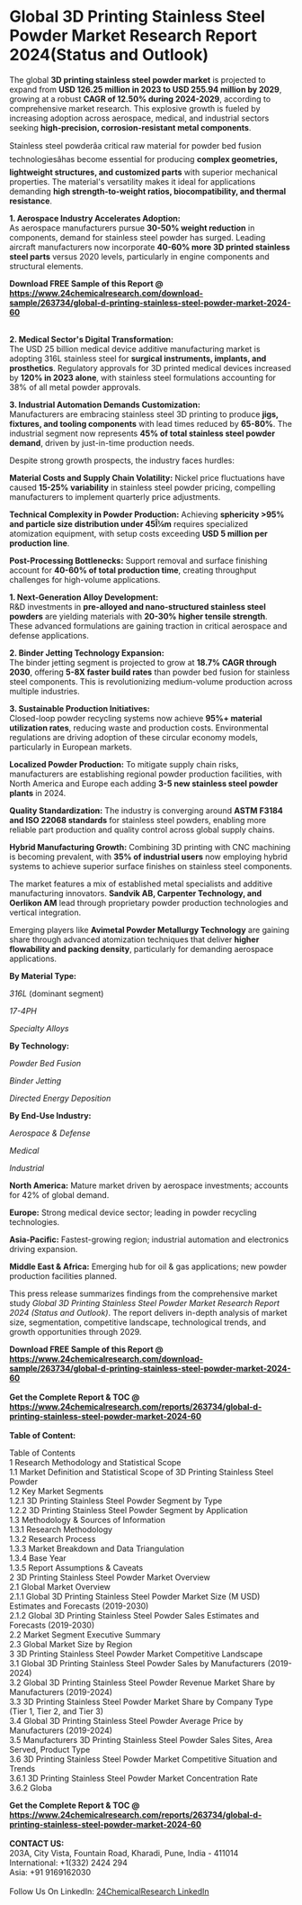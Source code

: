 <h1>Global 3D Printing Stainless Steel Powder Market Research Report 2024(Status and Outlook)</h1><p>The global <strong>3D printing stainless steel powder market</strong> is projected to expand from <strong>USD 126.25 million in 2023 to USD 255.94 million by 2029</strong>, growing at a robust <strong>CAGR of 12.50% during 2024-2029</strong>, according to comprehensive market research. This explosive growth is fueled by increasing adoption across aerospace, medical, and industrial sectors seeking <strong>high-precision, corrosion-resistant metal components</strong>.</p><p>Stainless steel powderâa critical raw material for powder bed fusion technologiesâhas become essential for producing <strong>complex geometries, lightweight structures, and customized parts</strong> with superior mechanical properties. The material's versatility makes it ideal for applications demanding <strong>high strength-to-weight ratios, biocompatibility, and thermal resistance</strong>.</p><p><strong>1. Aerospace Industry Accelerates Adoption:</strong><br>
As aerospace manufacturers pursue <strong>30-50% weight reduction</strong> in components, demand for stainless steel powder has surged. Leading aircraft manufacturers now incorporate <strong>40-60% more 3D printed stainless steel parts</strong> versus 2020 levels, particularly in engine components and structural elements.</p><div><b>Download FREE Sample of this Report @ 
            <a href="https://www.24chemicalresearch.com/download-sample/263734/global-d-printing-stainless-steel-powder-market-2024-60">
            https://www.24chemicalresearch.com/download-sample/263734/global-d-printing-stainless-steel-powder-market-2024-60</a></b></div><br><p><strong>2. Medical Sector's Digital Transformation:</strong><br>
The USD 25 billion medical device additive manufacturing market is adopting 316L stainless steel for <strong>surgical instruments, implants, and prosthetics</strong>. Regulatory approvals for 3D printed medical devices increased by <strong>120% in 2023 alone</strong>, with stainless steel formulations accounting for 38% of all metal powder approvals.</p><p><strong>3. Industrial Automation Demands Customization:</strong><br>
Manufacturers are embracing stainless steel 3D printing to produce <strong>jigs, fixtures, and tooling components</strong> with lead times reduced by <strong>65-80%</strong>. The industrial segment now represents <strong>45% of total stainless steel powder demand</strong>, driven by just-in-time production needs.</p><p>Despite strong growth prospects, the industry faces hurdles:</p><p><strong>Material Costs and Supply Chain Volatility:</strong> Nickel price fluctuations have caused <strong>15-25% variability</strong> in stainless steel powder pricing, compelling manufacturers to implement quarterly price adjustments.</p><p><strong>Technical Complexity in Powder Production:</strong> Achieving <strong>sphericity &gt;95% and particle size distribution under 45Î¼m</strong> requires specialized atomization equipment, with setup costs exceeding <strong>USD 5 million per production line</strong>.</p><p><strong>Post-Processing Bottlenecks:</strong> Support removal and surface finishing account for <strong>40-60% of total production time</strong>, creating throughput challenges for high-volume applications.</p><p><strong>1. Next-Generation Alloy Development:</strong><br>
R&amp;D investments in <strong>pre-alloyed and nano-structured stainless steel powders</strong> are yielding materials with <strong>20-30% higher tensile strength</strong>. These advanced formulations are gaining traction in critical aerospace and defense applications.</p><p><strong>2. Binder Jetting Technology Expansion:</strong><br>
The binder jetting segment is projected to grow at <strong>18.7% CAGR through 2030</strong>, offering <strong>5-8X faster build rates</strong> than powder bed fusion for stainless steel components. This is revolutionizing medium-volume production across multiple industries.</p><p><strong>3. Sustainable Production Initiatives:</strong><br>
Closed-loop powder recycling systems now achieve <strong>95%+ material utilization rates</strong>, reducing waste and production costs. Environmental regulations are driving adoption of these circular economy models, particularly in European markets.</p><p><strong>Localized Powder Production:</strong> To mitigate supply chain risks, manufacturers are establishing regional powder production facilities, with North America and Europe each adding <strong>3-5 new stainless steel powder plants</strong> in 2024.</p><p><strong>Quality Standardization:</strong> The industry is converging around <strong>ASTM F3184 and ISO 22068 standards</strong> for stainless steel powders, enabling more reliable part production and quality control across global supply chains.</p><p><strong>Hybrid Manufacturing Growth:</strong> Combining 3D printing with CNC machining is becoming prevalent, with <strong>35% of industrial users</strong> now employing hybrid systems to achieve superior surface finishes on stainless steel components.</p><p>The market features a mix of established metal specialists and additive manufacturing innovators. <strong>Sandvik AB, Carpenter Technology, and Oerlikon AM</strong> lead through proprietary powder production technologies and vertical integration.</p><p>Emerging players like <strong>Avimetal Powder Metallurgy Technology</strong> are gaining share through advanced atomization techniques that deliver <strong>higher flowability and packing density</strong>, particularly for demanding aerospace applications.</p><p><strong>By Material Type:</strong></p><p><em>316L</em> (dominant segment)</p><p><em>17-4PH</em></p><p><em>Specialty Alloys</em></p><p><strong>By Technology:</strong></p><p><em>Powder Bed Fusion</em></p><p><em>Binder Jetting</em></p><p><em>Directed Energy Deposition</em></p><p><strong>By End-Use Industry:</strong></p><p><em>Aerospace &amp; Defense</em></p><p><em>Medical</em></p><p><em>Industrial</em></p><p><strong>North America:</strong> Mature market driven by aerospace investments; accounts for 42% of global demand.</p><p><strong>Europe:</strong> Strong medical device sector; leading in powder recycling technologies.</p><p><strong>Asia-Pacific:</strong> Fastest-growing region; industrial automation and electronics driving expansion.</p><p><strong>Middle East &amp; Africa:</strong> Emerging hub for oil &amp; gas applications; new powder production facilities planned.</p><p>This press release summarizes findings from the comprehensive market study <em>Global 3D Printing Stainless Steel Powder Market Research Report 2024 (Status and Outlook)</em>. The report delivers in-depth analysis of market size, segmentation, competitive landscape, technological trends, and growth opportunities through 2029.</p><div><b>Download FREE Sample of this Report @ 
            <a href="https://www.24chemicalresearch.com/download-sample/263734/global-d-printing-stainless-steel-powder-market-2024-60">
            https://www.24chemicalresearch.com/download-sample/263734/global-d-printing-stainless-steel-powder-market-2024-60</a></b></div><br><div><b>Get the Complete Report & TOC @ 
            <a href="https://www.24chemicalresearch.com/reports/263734/global-d-printing-stainless-steel-powder-market-2024-60">
            https://www.24chemicalresearch.com/reports/263734/global-d-printing-stainless-steel-powder-market-2024-60</a></b></div><br>
            <b>Table of Content:</b><p>Table of Contents<br />
1 Research Methodology and Statistical Scope<br />
1.1 Market Definition and Statistical Scope of 3D Printing Stainless Steel Powder<br />
1.2 Key Market Segments<br />
1.2.1 3D Printing Stainless Steel Powder Segment by Type<br />
1.2.2 3D Printing Stainless Steel Powder Segment by Application<br />
1.3 Methodology & Sources of Information<br />
1.3.1 Research Methodology<br />
1.3.2 Research Process<br />
1.3.3 Market Breakdown and Data Triangulation<br />
1.3.4 Base Year<br />
1.3.5 Report Assumptions & Caveats<br />
2 3D Printing Stainless Steel Powder Market Overview<br />
2.1 Global Market Overview<br />
2.1.1 Global 3D Printing Stainless Steel Powder Market Size (M USD) Estimates and Forecasts (2019-2030)<br />
2.1.2 Global 3D Printing Stainless Steel Powder Sales Estimates and Forecasts (2019-2030)<br />
2.2 Market Segment Executive Summary<br />
2.3 Global Market Size by Region<br />
3 3D Printing Stainless Steel Powder Market Competitive Landscape<br />
3.1 Global 3D Printing Stainless Steel Powder Sales by Manufacturers (2019-2024)<br />
3.2 Global 3D Printing Stainless Steel Powder Revenue Market Share by Manufacturers (2019-2024)<br />
3.3 3D Printing Stainless Steel Powder Market Share by Company Type (Tier 1, Tier 2, and Tier 3)<br />
3.4 Global 3D Printing Stainless Steel Powder Average Price by Manufacturers (2019-2024)<br />
3.5 Manufacturers 3D Printing Stainless Steel Powder Sales Sites, Area Served, Product Type<br />
3.6 3D Printing Stainless Steel Powder Market Competitive Situation and Trends<br />
3.6.1 3D Printing Stainless Steel Powder Market Concentration Rate<br />
3.6.2 Globa</p><div><b>Get the Complete Report & TOC @ 
            <a href="https://www.24chemicalresearch.com/reports/263734/global-d-printing-stainless-steel-powder-market-2024-60">
            https://www.24chemicalresearch.com/reports/263734/global-d-printing-stainless-steel-powder-market-2024-60</a></b></div><br><b>CONTACT US:</b><br>
            203A, City Vista, Fountain Road, Kharadi, Pune, India - 411014<br>
            International: +1(332) 2424 294<br>
            Asia: +91 9169162030 <br><br>
            Follow Us On LinkedIn: <a href="https://www.linkedin.com/company/24chemicalresearch/">24ChemicalResearch LinkedIn</a>